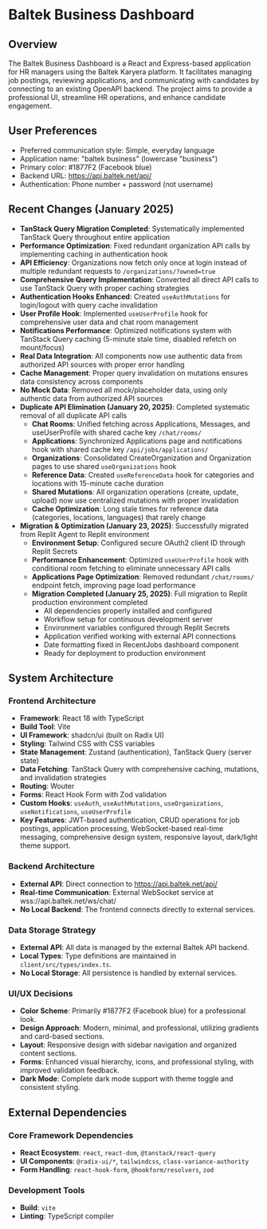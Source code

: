 # Baltek Business Dashboard

## Overview
The Baltek Business Dashboard is a React and Express-based application for HR managers using the Baltek Karyera platform. It facilitates managing job postings, reviewing applications, and communicating with candidates by connecting to an existing OpenAPI backend. The project aims to provide a professional UI, streamline HR operations, and enhance candidate engagement.

## User Preferences
- Preferred communication style: Simple, everyday language
- Application name: "baltek business" (lowercase "business")
- Primary color: #1877F2 (Facebook blue)
- Backend URL: https://api.baltek.net/api/
- Authentication: Phone number + password (not username)

## Recent Changes (January 2025)
- **TanStack Query Migration Completed**: Systematically implemented TanStack Query throughout entire application
- **Performance Optimization**: Fixed redundant organization API calls by implementing caching in authentication hook
- **API Efficiency**: Organizations now fetch only once at login instead of multiple redundant requests to `/organizations/?owned=true`
- **Comprehensive Query Implementation**: Converted all direct API calls to use TanStack Query with proper caching strategies
- **Authentication Hooks Enhanced**: Created `useAuthMutations` for login/logout with query cache invalidation
- **User Profile Hook**: Implemented `useUserProfile` hook for comprehensive user data and chat room management
- **Notifications Performance**: Optimized notifications system with TanStack Query caching (5-minute stale time, disabled refetch on mount/focus)
- **Real Data Integration**: All components now use authentic data from authorized API sources with proper error handling
- **Cache Management**: Proper query invalidation on mutations ensures data consistency across components
- **No Mock Data**: Removed all mock/placeholder data, using only authentic data from authorized API sources
- **Duplicate API Elimination (January 20, 2025)**: Completed systematic removal of all duplicate API calls
  - **Chat Rooms**: Unified fetching across Applications, Messages, and useUserProfile with shared cache key `/chat/rooms/`
  - **Applications**: Synchronized Applications page and notifications hook with shared cache key `/api/jobs/applications/`
  - **Organizations**: Consolidated CreateOrganization and Organization pages to use shared `useOrganizations` hook
  - **Reference Data**: Created `useReferenceData` hook for categories and locations with 15-minute cache duration
  - **Shared Mutations**: All organization operations (create, update, upload) now use centralized mutations with proper invalidation
  - **Cache Optimization**: Long stale times for reference data (categories, locations, languages) that rarely change
- **Migration & Optimization (January 23, 2025)**: Successfully migrated from Replit Agent to Replit environment
  - **Environment Setup**: Configured secure OAuth2 client ID through Replit Secrets
  - **Performance Enhancement**: Optimized `useUserProfile` hook with conditional room fetching to eliminate unnecessary API calls
  - **Applications Page Optimization**: Removed redundant `/chat/rooms/` endpoint fetch, improving page load performance
  - **Migration Completed (January 25, 2025)**: Full migration to Replit production environment completed
    - All dependencies properly installed and configured
    - Workflow setup for continuous development server
    - Environment variables configured through Replit Secrets
    - Application verified working with external API connections
    - Date formatting fixed in RecentJobs dashboard component
    - Ready for deployment to production environment

## System Architecture

### Frontend Architecture
- **Framework**: React 18 with TypeScript
- **Build Tool**: Vite
- **UI Framework**: shadcn/ui (built on Radix UI)
- **Styling**: Tailwind CSS with CSS variables
- **State Management**: Zustand (authentication), TanStack Query (server state)
- **Data Fetching**: TanStack Query with comprehensive caching, mutations, and invalidation strategies
- **Routing**: Wouter
- **Forms**: React Hook Form with Zod validation
- **Custom Hooks**: `useAuth`, `useAuthMutations`, `useOrganizations`, `useNotifications`, `useUserProfile`
- **Key Features**: JWT-based authentication, CRUD operations for job postings, application processing, WebSocket-based real-time messaging, comprehensive design system, responsive layout, dark/light theme support.

### Backend Architecture
- **External API**: Direct connection to https://api.baltek.net/api/
- **Real-time Communication**: External WebSocket service at wss://api.baltek.net/ws/chat/
- **No Local Backend**: The frontend connects directly to external services.

### Data Storage Strategy
- **External API**: All data is managed by the external Baltek API backend.
- **Local Types**: Type definitions are maintained in `client/src/types/index.ts`.
- **No Local Storage**: All persistence is handled by external services.

### UI/UX Decisions
- **Color Scheme**: Primarily #1877F2 (Facebook blue) for a professional look.
- **Design Approach**: Modern, minimal, and professional, utilizing gradients and card-based sections.
- **Layout**: Responsive design with sidebar navigation and organized content sections.
- **Forms**: Enhanced visual hierarchy, icons, and professional styling, with improved validation feedback.
- **Dark Mode**: Complete dark mode support with theme toggle and consistent styling.

## External Dependencies

### Core Framework Dependencies
- **React Ecosystem**: `react`, `react-dom`, `@tanstack/react-query`
- **UI Components**: `@radix-ui/*`, `tailwindcss`, `class-variance-authority`
- **Form Handling**: `react-hook-form`, `@hookform/resolvers`, `zod`

### Development Tools
- **Build**: `vite`
- **Linting**: TypeScript compiler
